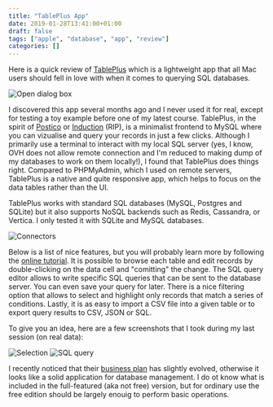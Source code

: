 ```yaml
---
title: "TablePlus App"
date: 2019-01-28T13:41:00+01:00
draft: false
tags: ["apple", "database", "app", "review"]
categories: []
---
```


Here is a quick review of [TablePlus](https://tableplus.io) which is a lightweight app that all Mac users should fell in love with when it comes to querying SQL databases.

<!--more-->

![Open dialog box](/img/2019-01-28-17-50-39.png "Open dialog box")

I discovered this app several months ago and I never used it for real, except for testing a toy example before one of my latest course. TablePlus, in the spirit of [Postico](https://eggerapps.at/postico/) or [Induction](https://github.com/pothibo/Induction) (RIP), is a minimalist frontend to MySQL where you can vizualise and query your records in just a few clicks. Although I primarily use a terminal to interact with my local SQL server (yes, I know, OVH does not allow remote connection and I'm reduced to making dump of my databases to work on them locally!), I found that TablePlus does things right. Compared to PHPMyAdmin, which I used on remote servers, TablePlus is a native and quite responsive app, which helps to focus on the data tables rather than the UI.

TablePlus works with standard SQL databases (MySQL, Postgres and SQLite) but it also supports NoSQL backends such as Redis, Cassandra, or Vertica. I only tested it with SQLite and MySQL databases.

![Connectors](/img/2019-01-28-17-51-38.png "Connectors")

Below is a list of nice features, but you will probably learn more by following the [online tutorial](https://tableplus.io/blog/2018/04/getting-started-with-tableplus.html). It is possible to browse each table and edit records by double-clicking on the data cell and "comitting" the change. The SQL query editor allows to write specific SQL queries that can be sent to the database server. You can even save your query for later. There is a nice filtering option that allows to select and highlight only records that match a series of conditions. Lastly, it is as easy to import a CSV file into a given table or to export query results to CSV, JSON or SQL.

To give you an idea, here are a few screenshots that I took during my last session (on real data):

![Selection](/img/2019-01-28-13-39-25.png "Selection")
![SQL query](/img/2019-01-28-13-40-35.png "SQL query")

I recently noticed that their [business plan](https://tableplus.io/pricing) has slightly evolved, otherwise it looks like a solid application for database management. I do ot know what is included in the full-featured (aka not free) version, but for ordinary use the free edition should be largely enouig to perform basic operations.
